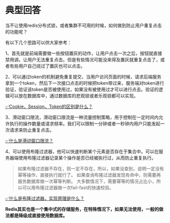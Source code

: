 # 典型回答

当不让使用redis分布式锁，或者集群不可用的时候，如何做到防止用户重复点击的功能呢？

有以下几个思路可以供大家参考：

1、首先就是前端需要做一些按钮置灰的动作，让用户点击一次之后，按钮就直接禁用调，让用户无法重复点击。但是有些情况可能没来得及置灰就重复点击了，或者有些用户自己绕过了置灰也可以点击。

2、可以通过token的机制避免重复提交，当用户访问页面的时候，请求后端服务拿到一个token，然后下一次接口点击的时候把token带过来，服务端对token进行验证，验证该token是否被使用过，如果没有被使用过才可以进行点击。验证的逻辑可以放在数据库中，通过数据库的悲观锁或者乐观锁都可以实现。

[✅Cookie，Session，Token的区别是什么？](https://www.yuque.com/hollis666/fo22bm/chxc9y?view=doc_embed)

3、滑动窗口限流，滑动窗口限流是一种流量控制策略，用于控制在一定时间内允许执行的操作数量或请求频率。我们可以限制一分钟或者一秒钟内用户只能发起一次请求来防止重复点击。

[✅什么是滑动窗口限流？](https://www.yuque.com/hollis666/fo22bm/hvuigwzxls4qd3sy?view=doc_embed)

4、可以使用布隆过滤器，他可以快速判断某个元素是否存在于集合中。可以在服务器端使用布隆过滤器记录某个操作是否已经被执行过，从而防止重复执行。

> 如果布隆过滤器不存在，则一定不存在，所以，如果没查到，说明一定没有幂等操作，直接执行就行了。
> 如果查询布隆过滤器发现有命中，则需要再服务数据库做一次幂等判断。
> 大多数情况下，需要幂等的情况占比小，所以可以用布隆过滤器做一次fail-fast的快速校验。


[✅什么是布隆过滤器，实现原理是什么？](https://www.yuque.com/hollis666/fo22bm/gp9ymie1n39uavah?view=doc_embed)

**Redis其实也是一个集中式的存储服务，在特殊情况下，如果无法使用，一般的做法都是降级成直接使用数据库。**
